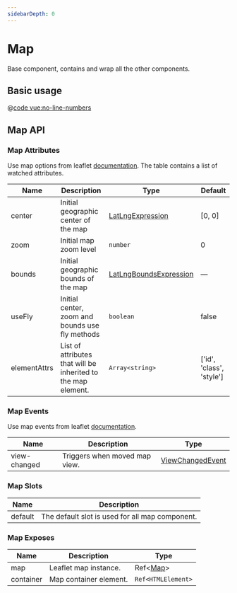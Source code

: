 ```yaml
---
sidebarDepth: 0
---
```


# Map

Base component, contains and wrap all the other components.

## Basic usage

<ClientOnly>
  <Demo url="/map/basic" >
  
  @[code vue:no-line-numbers](@playground/map/basic.vue)
  
  </Demo>
</ClientOnly>

## Map API

### Map Attributes

Use map options from leaflet [documentation](https://leafletjs.com/reference.html#map).
The table contains a list of watched attributes.

| Name         | Description                                                   | Type                                                                                    | Default                  |
| ------------ | ------------------------------------------------------------- | --------------------------------------------------------------------------------------- | ------------------------ |
| center       | Initial geographic center of the map                          | [LatLngExpression](/vue-map-ui-docs/components/types.html#latlngexpression)             | [0, 0]                   |
| zoom         | Initial map zoom level                                        | `number`                                                                                | 0                        |
| bounds       | Initial geographic bounds of the map                          | [LatLngBoundsExpression](/vue-map-ui-docs/components/types.html#latlngboundsexpression) | —                        |
| useFly       | Initial center, zoom and bounds use fly methods               | `boolean`                                                                               | false                    |
| elementAttrs | List of attributes that will be inherited to the map element. | `Array<string>`                                                                         | ['id', 'class', 'style'] |

### Map Events

Use map events from leaflet [documentation](https://leafletjs.com/reference.html#map-event).

| Name         | Description                   | Type                                                                        |
| ------------ | ----------------------------- | --------------------------------------------------------------------------- |
| view-changed | Triggers when moved map view. | [ViewChangedEvent](/vue-map-ui-docs/components/types.html#viewchangedevent) |

### Map Slots

| Name    | Description                                     |
| ------- | ----------------------------------------------- |
| default | The default slot is used for all map component. |

### Map Exposes

| Name      | Description            | Type                                                   |
| --------- | ---------------------- | ------------------------------------------------------ |
| map       | Leaflet map instance.  | Ref<[Map](/vue-map-ui-docs/components/types.html#map)> |
| container | Map container element. | `Ref<HTMLElement>`                                     |
